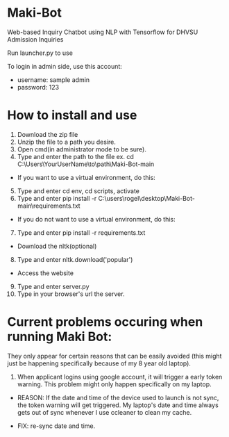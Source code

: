 # Maki-Bot
Web-based Inquiry Chatbot using NLP with Tensorflow for DHVSU Admission Inquiries


Run launcher.py to use

To login in admin side, use this account:
- username: sample admin
- password: 123

# How to install and use
1. Download the zip file
2. Unzip the file to a path you desire.
3. Open cmd(in administrator mode to be sure).
4. Type and enter the path to the file ex. cd C:\Users\YourUserName\to\path\Maki-Bot-main
- If you want to use a virtual environment, do this:
5. Type and enter cd env, cd scripts, activate
6. Type and enter pip install -r C:\users\rogel\desktop\Maki-Bot-main\requirements.txt
- If you do not want to use a virtual environment, do this:
7. Type and enter pip install -r requirements.txt
- Download the nltk(optional)
8. Type and enter nltk.download('popular')
- Access the website
9. Type and enter server.py
10. Type in your browser's url the server.

# Current problems occuring when running Maki Bot:
They only appear for certain reasons that can be easily avoided (this might just be happening specifically because of my 8 year old laptop).
1. When applicant logins using google account, it will trigger a early token warning. This problem might only happen specifically on my laptop.

- REASON: If the date and time of the device used to launch is not sync, the token warning will get triggered. My laptop's date and time always gets out of sync whenever I use ccleaner to clean my cache. 

- FIX: re-sync date and time.

